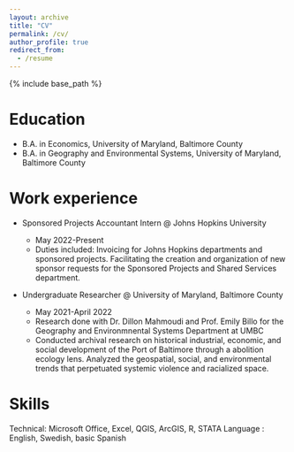 ```yaml
---
layout: archive
title: "CV"
permalink: /cv/
author_profile: true
redirect_from:
  - /resume
---
```


{% include base_path %}

Education
======
* B.A. in Economics, University of Maryland, Baltimore County
* B.A. in Geography and Environmental Systems, University of Maryland, Baltimore County

Work experience
======
* Sponsored Projects Accountant Intern @ Johns Hopkins University
  * May 2022-Present
  * Duties included: Invoicing for Johns Hopkins departments and sponsored projects. Facilitating the creation and organization of new sponsor requests for the Sponsored Projects and Shared Services department.

* Undergraduate Researcher @ University of Maryland, Baltimore County 
  * May 2021-April 2022
  * Research done with Dr. Dillon Mahmoudi and Prof. Emily Billo for the Geography and Environmnental Systems Department at UMBC
  * Conducted archival research on historical industrial, economic, and social development of the Port of Baltimore through a abolition ecology lens. Analyzed the geospatial, social, and environmental trends that perpetuated systemic violence and racialized space.
  
Skills
======
Technical: Microsoft Office, Excel, QGIS, ArcGIS, R, STATA
Language : English, Swedish, basic Spanish
